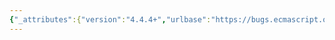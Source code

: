 ```yaml
---
{"_attributes":{"version":"4.4.4+","urlbase":"https://bugs.ecmascript.org/","maintainer":"dherman@mozilla.com"},"bug":{"bug_id":2699,"creation_ts":"2014-04-19 16:24:00 -0700","short_desc":"chapter 18: misc editorial","delta_ts":"2014-06-01 16:43:03 -0700","product":"Draft for 6th Edition","component":"editorial issue","version":"Rev 23: April 5, 2014 Draft","rep_platform":"All","op_sys":"All","bug_status":"RESOLVED","resolution":"FIXED","priority":"Normal","bug_severity":"normal","everconfirmed":true,"reporter":{"uid":"jmdyck","name":"Michael Dyck"},"assigned_to":{"uid":"allen","name":"Allen Wirfs-Brock"},"long_desc":[{"commentid":7846,"comment_count":0,"who":{"uid":"jmdyck","name":"Michael Dyck"},"bug_when":"2014-04-19 16:24:48 -0700","thetext":"----------------------------------------\nIn 18.2.1 \"eval (x)\":\n\n{1}\n18.2.1 / step 2:\n... interpreted as UTF-16 encoded Unicode text as described in 10.1.1, ...\n    Insert \"clause\" before \"10.1.1\",\n    for consistency with similar wording elsewhere.\n\n----------------------------------------\nIn 18.2.6.3 \"decodeURIComponent (encodedURIComponent)\":\n\n{2}\n18.2.6.3 / step 1:\nLet componentString be ToString(encodedURIComponent).\n    Italicize 'componentString', 'encodedURIComponent'.\n\n{3}\n18.2.6.3 / step 2:\nReturnIfAbrupt(componentString).\n    Italicize 'componentString'\n\n{4}\n18.2.6.3 / step 3:\nLet reservedURIComponentSet be the empty String.\n    Italicize 'reservedURIComponentSet'\n\n{5}\n18.2.6.3 / step 4:\nReturn the result of calling Decode(componentString, reservedURIComponentSet)\n    Italicize 'componentString', 'reservedURIComponentSet'\n\n----------------------------------------\nIn 18.2.6.5 \"encodeURIComponent (uriComponent)\":\n\n{6}\n18.2.6.5 / step 1:\nLet componentString be ToString(uriComponent).\n    Italicize 'componentString', 'uriComponent'.\n\n{7}\n18.2.6.5 / step 2:\nReturnIfAbrupt(componentString).\n    Italicize 'componentString'\n\n{8}\n18.2.6.5 / step 3:\nLet unescapedURIComponentSet be a String containing one instance\nof each character valid in uriUnescaped.\n    Italicize 'unescapedURIComponentSet', \"uriUnescaped\"\n\n{9}\n18.2.6.5 / step 4:\nReturn the result of calling Encode(componentString, unescapedURIComponentSet)\n    Italicize 'componentString', 'unescapedURIComponentSet'\n\nXXXXXXXXXXXXXXXXXXXXXXXXXXXXXXXXXXXXXXXXXXXXXXXXXXXXXXXXXXXXXXXXXXXXXXXXXXXXXXXX"},{"commentid":8296,"comment_count":1,"who":{"uid":"allen","name":"Allen Wirfs-Brock"},"bug_when":"2014-05-10 09:12:26 -0700","thetext":"\n{1}\nGenerally clause is only used before single component numbers such as \"clause 5\".   Removed all changed all occurrences of \"clause 10.1.1\" to just \"10.1.1\"\n\nfixed in rev25 editor's draft"},{"commentid":8768,"comment_count":2,"who":{"uid":"jmdyck","name":"Michael Dyck"},"bug_when":"2014-06-01 16:43:03 -0700","thetext":"confirmed fixed."}]}}
---
```

